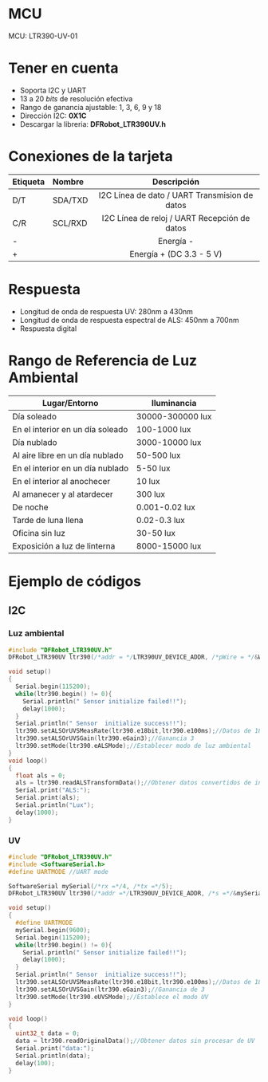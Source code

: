 # MCU
MCU: LTR390-UV-01

# Tener en cuenta
* Soporta I2C y UART
* 13 a 20 *bits* de resolución efectiva
* Rango de ganancia ajustable: 1, 3, 6, 9 y 18
* Dirección I2C: **0X1C**
* Descargar la libreria: **DFRobot_LTR390UV.h**

# Conexiones de la tarjeta

| Etiqueta| Nombre   |Descripción|
|:-----------|:--------|:--------:
| D/T   | SDA/TXD    |I2C Línea de dato / UART Transmision de datos
| C/R   | SCL/RXD    |I2C Línea de reloj / UART Recepción de datos
| -   |    |Energía -
| +   |     |Energía + (DC 3.3 - 5 V)

# Respuesta
* Longitud de onda de respuesta UV: 280nm a 430nm
* Longitud de onda de respuesta espectral de ALS: 450nm a 700nm
* Respuesta digital

# Rango de Referencia de Luz Ambiental

| Lugar/Entorno | Iluminancia |
|--------------|-------------|
| Día soleado | 30000-300000 lux |
| En el interior en un día soleado | 100-1000 lux |
| Día nublado | 3000-10000 lux |
| Al aire libre en un día nublado | 50-500 lux |
| En el interior en un día nublado | 5-50 lux |
| En el interior al anochecer | 10 lux |
| Al amanecer y al atardecer | 300 lux |
| De noche | 0.001-0.02 lux |
| Tarde de luna llena | 0.02-0.3 lux |
| Oficina sin luz | 30-50 lux |
| Exposición a luz de linterna | 8000-15000 lux |


# Ejemplo de códigos

## I2C

### Luz ambiental

```c
#include "DFRobot_LTR390UV.h"
DFRobot_LTR390UV ltr390(/*addr = */LTR390UV_DEVICE_ADDR, /*pWire = */&Wire);

void setup()
{
  Serial.begin(115200);
  while(ltr390.begin() != 0){
    Serial.println(" Sensor initialize failed!!");
    delay(1000);
  }
  Serial.println(" Sensor  initialize success!!");
  ltr390.setALSOrUVSMeasRate(ltr390.e18bit,ltr390.e100ms);//Datos de 18 bits, tiempo de muestreo de 100 ms 
  ltr390.setALSOrUVSGain(ltr390.eGain3);//Ganancia 3
  ltr390.setMode(ltr390.eALSMode);//Establecer modo de luz ambiental
}
void loop()
{
  float als = 0;
  als = ltr390.readALSTransformData();//Obtener datos convertidos de intensidad de luz ambiental, que solo se pueden usar en modo de luz ambiental
  Serial.print("ALS:");
  Serial.print(als);
  Serial.println("Lux");
  delay(1000);
}
```

### UV

```c
#include "DFRobot_LTR390UV.h"
#include <SoftwareSerial.h>
#define UARTMODE //UART mode

SoftwareSerial mySerial(/*rx =*/4, /*tx =*/5);
DFRobot_LTR390UV ltr390(/*addr =*/LTR390UV_DEVICE_ADDR, /*s =*/&mySerial);

void setup()
{
  #define UARTMODE
  mySerial.begin(9600);
  Serial.begin(115200);
  while(ltr390.begin() != 0){
    Serial.println(" Sensor initialize failed!!");
    delay(1000);
  }
  Serial.println(" Sensor  initialize success!!");
  ltr390.setALSOrUVSMeasRate(ltr390.e18bit,ltr390.e100ms);//Datos de 18 bits, tiempo de muestreo de 100 ms  
  ltr390.setALSOrUVSGain(ltr390.eGain3);//Ganancia de 3
  ltr390.setMode(ltr390.eUVSMode);//Establece el modo UV
}

void loop()
{
  uint32_t data = 0;
  data = ltr390.readOriginalData();//Obtener datos sin procesar de UV
  Serial.print("data:");
  Serial.println(data);
  delay(100);
}
```